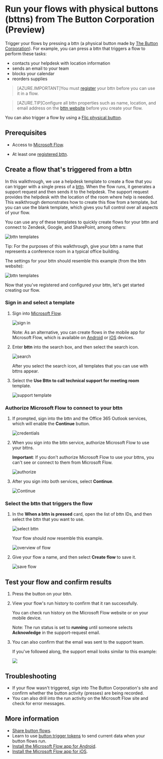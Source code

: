 <properties
	pageTitle="Start flows with bttns | Microsoft Flow"
	description="Learn how to start your flows with a bttn"
	services=""
	suite="flow"
	documentationCenter="na"
	authors="msftman"
	manager="anneta"
	editor=""
	tags=""/>

<tags
	ms.service="flow"
	ms.devlang="na"
	ms.topic="article"
	ms.tgt_pltfrm="na"
	ms.workload="na"
	ms.date="05/30/2017"
	ms.author="deonhe"/>

# Run your flows with physical buttons (bttns) from The Button Corporation (Preview)

Trigger your flows by pressing a bttn (a physical button made by [The Button Corporation](https://my.bt.tn/)). For example, you can press a bttn that triggers a flow to perform these tasks:

- contacts your helpdesk with location information
- sends an email to your team
- blocks your calendar
- reorders supplies

>[AZURE.IMPORTANT]You must [register](https://my.bt.tn/) your bttn before you can use it in a flow.

>[AZURE.TIP]Configure all bttn properties such as name, location, and email address on the [bttn website](https://my.bt.tn/) before you create your flow.

You can also trigger a flow by using a [Flic physical button](./flic-button-flows.md).

## Prerequisites

- Access to [Microsoft Flow](https://flow.microsoft.com).

- At least one [registered bttn](https://my.bt.tn/).

## Create a flow that's triggered from a bttn

In this walkthrough, we use a helpdesk template to create a flow that you can trigger with a single press of a [bttn](https://my.bt.tn/). When the flow runs, it generates a support request and then sends it to the helpdesk. The support request provides the helpdesk with the location of the room where help is needed. This walkthrough demonstrates how to create this flow from a template, but you can use the blank template, which gives you full control over all aspects of your flow.

You can use any of these templates to quickly create flows for your bttn and connect to Zendesk, Google, and SharePoint, among others:

![bttn templates](./media/bttn-button-flows/bttn-templates.png)

Tip: For the purposes of this walkthrough, give your bttn a name that represents a conference room in a typical office building.

The settings for your bttn should resemble this example (from the bttn website):

![bttn templates](./media/bttn-button-flows/bttn-config.png)

Now that you've registered and configured your bttn, let's get started creating our flow.

### Sign in and select a template

1. Sign into [Microsoft Flow](https://flow.microsoft.com).

	![sign in](./media/bttn-button-flows/sign-into-flow.png)

	Note: As an alternative, you can create flows in the mobile app for Microsoft Flow, which is available on [Android](https://aka.ms/flowmobiledocsandroid) or [iOS](https://aka.ms/flowmobiledocsios) devices.

1. Enter **bttn** into the search box, and then select the search icon.

	![search](./media/bttn-button-flows/bttn-search-template.png)

	After you select the search icon, all templates that you can use with bttns appear.

1. Select the **Use Bttn to call technical support for meeting room** template.

	![support template](./media/bttn-button-flows/bttn-select-template.png)

### Authorize Microsoft Flow to connect to your bttn

1. If prompted, sign into the bttn and the Office 365 Outlook services, which will enable the **Continue** button.

	![credentials](./media/bttn-button-flows/bttn-provide-credentials.png)

1. When you sign into the bttn service, authorize Microsoft Flow to use your bttns.

	**Important**: If you don't authorize Microsoft Flow to use your bttns, you can't see or connect to them from Microsoft Flow.

	![authorize](./media/bttn-button-flows/authorize-bttn.png)

1. After you sign into both services, select **Continue**.

	![Continue](./media/bttn-button-flows/continue.png)

### Select the bttn that triggers the flow

1. In the **When a bttn is pressed** card, open the list of bttn IDs, and then select the bttn that you want to use.

	![select bttn](./media/bttn-button-flows/bttn-id.png)

	Your flow should now resemble this example.

	![overview of flow](./media/bttn-button-flows/bttn-done.png)

1. Give your flow a name, and then select **Create flow** to save it.

     ![save flow](./media/bttn-button-flows/save.png)

## Test your flow and confirm results

1. Press the button on your bttn.

1. View your flow's run history to confirm that it ran successfully.

	You can check run history on the Microsoft Flow website or on your mobile device.

	Note: The run status is set to **running** until someone selects **Acknowledge** in the support-request email.

1. You can also confirm that the email was sent to the support team.

	If you've followed along, the support email looks similar to this example:

	![](./media/bttn-button-flows/support-request-email.png)

## Troubleshooting

- If your flow wasn't triggered, sign into The Button Corporation's site and confirm whether the button activity (presses) are being recorded.
- You can also drill into the run activity on the Microsoft Flow site and check for error messages.

## More information

- [Share button flows](./share-buttons.md).
- Learn to use [button trigger tokens](./introduction-to-button-trigger-tokens.md) to send current data when your button flows run.
- [Install the Microsoft Flow app for Android](https://aka.ms/flowmobiledocsandroid).
- [Install the Microsoft Flow app for iOS](https://aka.ms/flowmobiledocsios).
